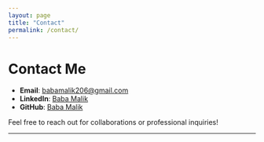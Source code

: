 ```yaml
---
layout: page
title: "Contact"
permalink: /contact/
---
```


# Contact Me

- **Email**: [babamalik206@gmail.com](mailto:babamalik206@gmail.com)
- **LinkedIn**: [Baba Malik](https://www.linkedin.com/in/babamalik)
- **GitHub**: [Baba Malik](https://github.com/BabaMalik)

Feel free to reach out for collaborations or professional inquiries!

---
